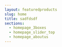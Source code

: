 ```yaml
---
layout: featuredproducts
slug: home
title: sadfdsdf
sections:
  - homepage_3boxes
  - homepage_slider_top
  - homepage_aboutus
---
```

